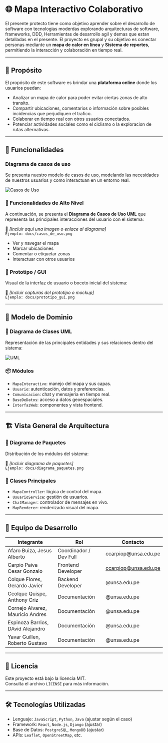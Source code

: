 
# 🌐 Mapa Interactivo Colaborativo

El presente protecto tiene como objetivo aprender sobre el desarrollo de software con tecnologias moderdas explorando arquitecturas de software, frameworks, DDD, Herramientas de desarrollo agil y demas que estan detalladas en el presente. El proyecto es grupal y su objetivo es conectar personas mediante un **mapa de calor en línea** y **Sistema de reportes**, permitiendo la interacción y colaboración en tiempo real.

---

## 📌 Propósito

El propósito de este software es brindar una **plataforma online** donde los usuarios puedan:
- Analizar un mapa de calor para poder evitar ciertas zonas de alto transito.
- Compartir ubicaciones, comentarios o información sobre posibles incidencias que perjudiquen el trafico.
- Colaborar en tiempo real con otros usuarios conectados.
- Potenciar actividades sociales como el ciclismo o la exploracion de rutas alternativas.

---

## 🚀 Funcionalidades

### Diagrama de casos de uso
Se presenta nuestro modelo de casos de uso, modelando las necesidades de nuestros usuarios y como interactuan en un entorno real.

![Casos de Uso](src/rm/casosDeUso.jpeg)

### 🔹 Funcionalidades de Alto Nivel

A continuación, se presenta el **Diagrama de Casos de Uso UML** que representa las principales interacciones del usuario con el sistema:

📎 _[Incluir aquí una imagen o enlace al diagrama]_  
`Ejemplo: docs/casos_de_uso.png`

- Ver y navegar el mapa
- Marcar ubicaciones
- Comentar o etiquetar zonas
- Interactuar con otros usuarios

### 🔸 Prototipo / GUI

Visual de la interfaz de usuario o boceto inicial del sistema:

📎 _[Incluir capturas del prototipo o mockup]_  
`Ejemplo: docs/prototipo_gui.png`

---

## 🧠 Modelo de Dominio

### 🧩 Diagrama de Clases UML

Representación de las principales entidades y sus relaciones dentro del sistema:

![UML](src/rm/uml.jpg)

### 📦 Módulos

- `MapaInteractivo`: manejo del mapa y sus capas.
- `Usuario`: autenticación, datos y preferencias.
- `Comunicacion`: chat y mensajería en tiempo real.
- `BaseDeDatos`: acceso a datos geoespaciales.
- `InterfazWeb`: componentes y vista frontend.

---

## 🏗️ Vista General de Arquitectura

### 📁 Diagrama de Paquetes

Distribución de los módulos del sistema:

📎 _[Incluir diagrama de paquetes]_  
`Ejemplo: docs/diagrama_paquetes.png`

### 🔧 Clases Principales

- `MapaController`: lógica de control del mapa.
- `UsuarioService`: gestión de usuarios.
- `ChatManager`: controlador de mensajes en vivo.
- `MapRenderer`: renderizado visual del mapa.

---

## 👥 Equipo de Desarrollo

| Integrante        | Rol                   | Contacto              |
|-------------------|------------------------|------------------------|
| Afaro Buiza, Jesus Alberto   | Coordinador / Dev Full | ccarpiop@unsa.edu.pe     |
| Carpio Paiva Cesar Gonzalo  | Frontend Developer   | ccarpiop@unsa.edu.pe                      |
| Colque Flores, Gerardo Javier   | Backend Developer      |               @unsa.edu.pe        |
| Ccolque Quispe, Anthony Criz   | Documentación          |              @unsa.edu.pe         |
| Cornejo Alvarez, Mauricio Andres   | Documentación          |           @unsa.edu.pe            |
| Espinoza Barrios, DAvid Alejandro   | Documentación          |            @unsa.edu.pe           |
| Yavar Guillen, Roberto Gustavo  | Documentación          |                @unsa.edu.pe       |



---

## 📄 Licencia

Este proyecto está bajo la licencia MIT.  
Consulta el archivo `LICENSE` para más información.

---

## 🛠️ Tecnologías Utilizadas

- Lenguaje: `JavaScript`, `Python`, `Java` (ajustar según el caso)
- Framework: `React`, `Node.js`, `Django` (ajustar)
- Base de Datos: `PostgreSQL`, `MongoDB` (ajustar)
- APIs: `Leaflet`, `OpenStreetMap`, etc.
